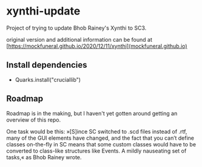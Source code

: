 # xynthi-update

Project of trying to update Bhob Rainey's Xynthi to SC3.

original version and additional information can be found at [https://mockfuneral.github.io/2020/12/11/xynthi](mockfuneral.github.io)

## Install dependencies

- Quarks.install("cruciallib")

## Roadmap

Roadmap is in the making, but I haven't yet gotten around getting an overview of this repo.

One task would be this: »[S]ince SC switched to .scd files instead of .rtf, many of the GUI elements have changed, and the fact that you can’t define classes on-the-fly in SC means that some custom classes would have to be converted to class-like structures like Events. A mildly nauseating set of tasks,« as Bhob Rainey wrote.
